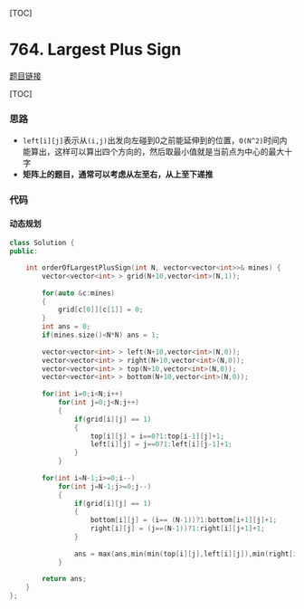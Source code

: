 [TOC]
# 764. Largest Plus Sign

[题目链接](https://leetcode.com/problems/largest-plus-sign/)


[TOC]


### 思路
* `left[i][j]`表示从`(i,j)`出发向左碰到0之前能延伸到的位置，`O(N^2)`时间内能算出，这样可以算出四个方向的，然后取最小值就是当前点为中心的最大十字
* **矩阵上的题目，通常可以考虑从左至右，从上至下递推**


### 代码

#### 动态规划

```cpp
class Solution {
public:

    int orderOfLargestPlusSign(int N, vector<vector<int>>& mines) {
        vector<vector<int> > grid(N+10,vector<int>(N,1));
        
        for(auto &c:mines)
        {
            grid[c[0]][c[1]] = 0;
        }
        int ans = 0;
        if(mines.size()<N*N) ans = 1;
        
        vector<vector<int> > left(N+10,vector<int>(N,0));
        vector<vector<int> > right(N+10,vector<int>(N,0));
        vector<vector<int> > top(N+10,vector<int>(N,0));
        vector<vector<int> > bottom(N+10,vector<int>(N,0));
        
        for(int i=0;i<N;i++)
            for(int j=0;j<N;j++)
            {
                if(grid[i][j] == 1)
                {
                    top[i][j] = i==0?1:top[i-1][j]+1;
                    left[i][j] = j==0?1:left[i][j-1]+1;
                }
            }
        
        for(int i=N-1;i>=0;i--)
            for(int j=N-1;j>=0;j--)
            {
                if(grid[i][j] == 1)
                {
                    bottom[i][j] = (i== (N-1))?1:bottom[i+1][j]+1;
                    right[i][j] = (j==(N-1))?1:right[i][j+1]+1;
                }
                
                ans = max(ans,min(min(top[i][j],left[i][j]),min(right[i][j],bottom[i][j])));
            }
        
        return ans;
    }
};
```
